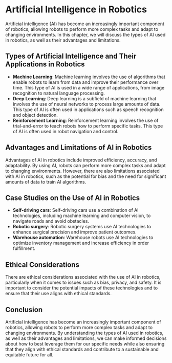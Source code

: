 Artificial Intelligence in Robotics
============================================

Artificial intelligence (AI) has become an increasingly important component of robotics, allowing robots to perform more complex tasks and adapt to changing environments. In this chapter, we will discuss the types of AI used in robotics, as well as their advantages and limitations.

Types of Artificial Intelligence and Their Applications in Robotics
-------------------------------------------------------------------

* **Machine Learning**: Machine learning involves the use of algorithms that enable robots to learn from data and improve their performance over time. This type of AI is used in a wide range of applications, from image recognition to natural language processing.
* **Deep Learning**: Deep learning is a subfield of machine learning that involves the use of neural networks to process large amounts of data. This type of AI is often used in applications such as speech recognition and object detection.
* **Reinforcement Learning**: Reinforcement learning involves the use of trial-and-error to teach robots how to perform specific tasks. This type of AI is often used in robot navigation and control.

Advantages and Limitations of AI in Robotics
--------------------------------------------

Advantages of AI in robotics include improved efficiency, accuracy, and adaptability. By using AI, robots can perform more complex tasks and adapt to changing environments. However, there are also limitations associated with AI in robotics, such as the potential for bias and the need for significant amounts of data to train AI algorithms.

Case Studies on the Use of AI in Robotics
-----------------------------------------

* **Self-driving cars**: Self-driving cars use a combination of AI technologies, including machine learning and computer vision, to navigate roads and avoid obstacles.
* **Robotic surgery**: Robotic surgery systems use AI technologies to enhance surgical precision and improve patient outcomes.
* **Warehouse automation**: Warehouse robots use AI technologies to optimize inventory management and increase efficiency in order fulfillment.

Ethical Considerations
----------------------

There are ethical considerations associated with the use of AI in robotics, particularly when it comes to issues such as bias, privacy, and safety. It is important to consider the potential impacts of these technologies and to ensure that their use aligns with ethical standards.

Conclusion
----------

Artificial intelligence has become an increasingly important component of robotics, allowing robots to perform more complex tasks and adapt to changing environments. By understanding the types of AI used in robotics, as well as their advantages and limitations, we can make informed decisions about how to best leverage them for our specific needs while also ensuring that they align with ethical standards and contribute to a sustainable and equitable future for all.

